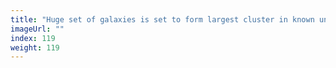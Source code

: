 ```yaml
---
title: "Huge set of galaxies is set to form largest cluster in known universe"
imageUrl: ""
index: 119
weight: 119
---
```

